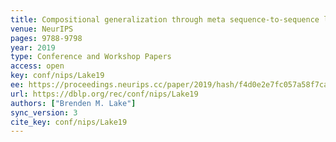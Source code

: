 ```yaml
---
title: Compositional generalization through meta sequence-to-sequence learning.
venue: NeurIPS
pages: 9788-9798
year: 2019
type: Conference and Workshop Papers
access: open
key: conf/nips/Lake19
ee: https://proceedings.neurips.cc/paper/2019/hash/f4d0e2e7fc057a58f7ca4a391f01940a-Abstract.html
url: https://dblp.org/rec/conf/nips/Lake19
authors: ["Brenden M. Lake"]
sync_version: 3
cite_key: conf/nips/Lake19
---
```

